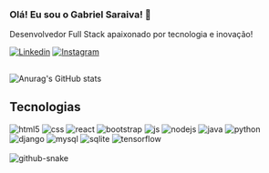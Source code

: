 
### Olá! Eu sou o Gabriel Saraiva! 👋

Desenvolvedor Full Stack apaixonado por tecnologia e inovação!

[![Linkedin](https://img.shields.io/badge/LinkedIn-0077B5?style=for-the-badge&logo=linkedin&logoColor=white)](https://www.linkedin.com/in/gabriel-saraiva-dev/)
[![Instagram](https://img.shields.io/badge/Instagram-E4405F?style=for-the-badge&logo=instagram&logoColor=white)](https://www.instagram.com/_gabszin/)

##

![Anurag's GitHub stats](https://github-readme-stats.vercel.app/api?username=gabszin&show_icons=true&theme=radical)

## Tecnologias
<div style="display: inline_block">
    <img aline=center alt=html5 src="https://img.shields.io/badge/HTML5-E34F26?style=for-the-badge&logo=html5&logoColor=white">
    <img aline=center alt=css src="https://img.shields.io/badge/CSS3-1572B6?style=for-the-badge&logo=css3&logoColor=white">
    <img aline=center alt=react src="https://img.shields.io/badge/React-20232A?style=for-the-badge&logo=react&logoColor=61DAFB">
    <img aline=center alt=bootstrap src="https://img.shields.io/badge/Bootstrap-563D7C?style=for-the-badge&logo=bootstrap&logoColor=white">
    <img aline=center alt=js src="https://img.shields.io/badge/JavaScript-F7DF1E?style=for-the-badge&logo=javascript&logoColor=black">
    <img aline=center alt=nodejs src="https://img.shields.io/badge/Node.js-43853D?style=for-the-badge&logo=node.js&logoColor=white">
    <img aline=center alt=java src="https://img.shields.io/badge/Java-ED8B00?style=for-the-badge&logo=openjdk&logoColor=white">
    <img aline=center alt=python src="https://img.shields.io/badge/Python-3776AB?style=for-the-badge&logo=python&logoColor=white">
    <img aline=center alt=django src="https://img.shields.io/badge/Django-092E20?style=for-the-badge&logo=django&logoColor=white">
    <img aline=center alt=mysql src="https://img.shields.io/badge/MySQL-00000F?style=for-the-badge&logo=mysql&logoColor=white">
    <img aline=center alt=sqlite src="https://img.shields.io/badge/SQLite-07405E?style=for-the-badge&logo=sqlite&logoColor=white">
    <img aline=center alt=tensorflow src="https://img.shields.io/badge/TensorFlow-FF6F00?style=for-the-badge&logo=tensorflow&logoColor=white">
</div><br/>

<picture>
  <source media="(prefers-color-scheme: dark)" srcset="https://raw.githubusercontent.com/tobiasmeyhoefer/tobiasmeyhoefer/output/github-snake-dark.svg" />
  <source media="(prefers-color-scheme: light)" srcset="https://raw.githubusercontent.com/tobiasmeyhoefer/tobiasmeyhoefer/output/github-snake.svg" />
  <img alt="github-snake" src="https://raw.githubusercontent.com/tobiasmeyhoefer/tobiasmeyhoefer/output/github-snake.svg" />
</picture>
